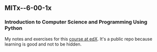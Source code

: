 ## MITx--6-00-1x
### Introduction to Computer Science and Programming Using Python

My notes and exercises for this [course at edX](https://courses.edx.org/courses/course-v1:MITx+6.00.1x+2T2018/course/). It's a public repo because learning is good and not to be hidden.
